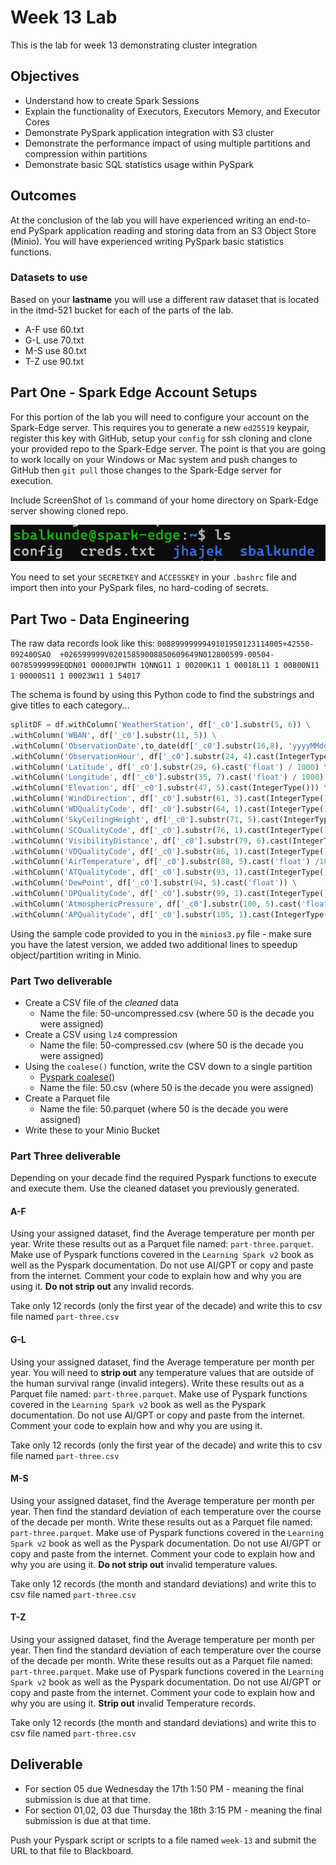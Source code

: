 # Week 13 Lab

This is the lab for week 13 demonstrating cluster integration

## Objectives

* Understand how to create Spark Sessions
* Explain the functionality of Executors, Executors Memory, and Executor Cores
* Demonstrate PySpark application integration with S3 cluster
* Demonstrate the performance impact of using multiple partitions and compression within partitions
* Demonstrate basic SQL statistics usage within PySpark

## Outcomes

At the conclusion of the lab you will have experienced writing an end-to-end PySpark application reading and storing data from an S3 Object Store (Minio). You will have experienced writing PySpark basic statistics functions.

### Datasets to use

Based on your **lastname** you will use a different raw dataset that is located in the itmd-521 bucket for each of the parts of the lab.

* A-F use 60.txt
* G-L use 70.txt
* M-S use 80.txt
* T-Z use 90.txt

## Part One - Spark Edge Account Setups

For this portion of the lab you will need to configure your account on the Spark-Edge server. This requires you to generate a new `ed25519` keypair, register this key with GitHub, setup your `config` for ssh cloning and clone your provided repo to the Spark-Edge server. The point is that you are going to work locally on your Windows or Mac system and push changes to GitHub then `git pull` those changes to the Spark-Edge server for execution.

Include ScreenShot of `ls` command of your home directory on Spark-Edge server showing cloned repo.

![cloned git repo in Spark-Edge server](./images/part1_ls_home_dir.png "cloned git repo in Spark-Edge server")

You need to set your `SECRETKEY` and `ACCESSKEY` in your `.bashrc` file and import then into your PySpark files, no hard-coding of secrets.

## Part Two - Data Engineering 

The raw data records look like this:
`0088999999949101950123114005+42550-092400SAO  +026599999V02015859008850609649N012800599-00504-00785999999EQDN01 00000JPWTH 1QNNG11 1 00200K11 1 00018L11 1 00800N11 1 00000S11 1 00023W11 1 54017`

The schema is found by using this Python code to find the substrings and give titles to each category...

```python
splitDF = df.withColumn('WeatherStation', df['_c0'].substr(5, 6)) \
.withColumn('WBAN', df['_c0'].substr(11, 5)) \
.withColumn('ObservationDate',to_date(df['_c0'].substr(16,8), 'yyyyMMdd')) \
.withColumn('ObservationHour', df['_c0'].substr(24, 4).cast(IntegerType())) \
.withColumn('Latitude', df['_c0'].substr(29, 6).cast('float') / 1000) \
.withColumn('Longitude', df['_c0'].substr(35, 7).cast('float') / 1000) \
.withColumn('Elevation', df['_c0'].substr(47, 5).cast(IntegerType())) \
.withColumn('WindDirection', df['_c0'].substr(61, 3).cast(IntegerType())) \
.withColumn('WDQualityCode', df['_c0'].substr(64, 1).cast(IntegerType())) \
.withColumn('SkyCeilingHeight', df['_c0'].substr(71, 5).cast(IntegerType())) \
.withColumn('SCQualityCode', df['_c0'].substr(76, 1).cast(IntegerType())) \
.withColumn('VisibilityDistance', df['_c0'].substr(79, 6).cast(IntegerType())) \
.withColumn('VDQualityCode', df['_c0'].substr(86, 1).cast(IntegerType())) \
.withColumn('AirTemperature', df['_c0'].substr(88, 5).cast('float') /10) \
.withColumn('ATQualityCode', df['_c0'].substr(93, 1).cast(IntegerType())) \
.withColumn('DewPoint', df['_c0'].substr(94, 5).cast('float')) \
.withColumn('DPQualityCode', df['_c0'].substr(99, 1).cast(IntegerType())) \
.withColumn('AtmosphericPressure', df['_c0'].substr(100, 5).cast('float')/ 10) \
.withColumn('APQualityCode', df['_c0'].substr(105, 1).cast(IntegerType())).drop('_c0')
```

Using the sample code provided to you in the `minios3.py` file - make sure you have the latest version, we added two additional lines to speedup object/partition writing in Minio.

### Part Two deliverable

* Create a CSV file of the *cleaned* data
  * Name the file: 50-uncompressed.csv (where 50 is the decade you were assigned)
* Create a CSV using `lz4` compression
  * Name the file: 50-compressed.csv (where 50 is the decade you were assigned)
* Using the `coalese()` function, write the CSV down to a single partition
  * [Pyspark coalese()](https://spark.apache.org/docs/latest/api/python/reference/pyspark.sql/api/pyspark.sql.functions.coalesce.html "website for pyspark coalese function")
  * Name the file: 50.csv (where 50 is the decade you were assigned)
* Create a Parquet file
  * Name the file: 50.parquet (where 50 is the decade you were assigned)
* Write these to your Minio Bucket

### Part Three deliverable

Depending on your decade find the required Pyspark functions to execute and execute them. Use the cleaned dataset you previously generated.

#### A-F

Using your assigned dataset, find the Average temperature per month per year. Write these results out as a Parquet file named: `part-three.parquet`. Make use of Pyspark functions covered in the `Learning Spark v2` book as well as the Pyspark documentation. Do not use AI/GPT or copy and paste from the internet. Comment your code to explain how and why you are using it. **Do not strip out** any invalid records.

Take only 12 records (only the first year of the decade) and write this to csv file named `part-three.csv`

#### G-L

Using your assigned dataset, find the Average temperature per month per year. You will need to **strip out** any temperature values that are outside of the human survival range (invalid integers). Write these results out as a Parquet file named: `part-three.parquet`. Make use of Pyspark functions covered in the `Learning Spark v2` book as well as the Pyspark documentation. Do not use AI/GPT or copy and paste from the internet. Comment your code to explain how and why you are using it.

Take only 12 records (only the first year of the decade) and write this to csv file named `part-three.csv`

#### M-S

Using your assigned dataset, find the Average temperature per month per year. Then find the standard deviation of each temperature over the course of the decade per month. Write these results out as a Parquet file named: `part-three.parquet`. Make use of Pyspark functions covered in the `Learning Spark v2` book as well as the Pyspark documentation. Do not use AI/GPT or copy and paste from the internet. Comment your code to explain how and why you are using it. **Do not strip out** invalid temperature values.

Take only 12 records (the month and standard deviations) and write this to csv file named `part-three.csv`

#### T-Z

Using your assigned dataset, find the Average temperature per month per year. Then find the standard deviation of each temperature over the course of the decade per month. Write these results out as a Parquet file named: `part-three.parquet`. Make use of Pyspark functions covered in the `Learning Spark v2` book as well as the Pyspark documentation. Do not use AI/GPT or copy and paste from the internet. Comment your code to explain how and why you are using it. **Strip out** invalid Temperature records. 

Take only 12 records (the month and standard deviations) and write this to csv file named `part-three.csv`

## Deliverable

* For section 05 due Wednesday the 17th 1:50 PM - meaning the final submission is due at that time.
* For section 01,02, 03 due Thursday the 18th 3:15 PM - meaning the final submission is due at that time.

Push your Pyspark script or scripts to a file named `week-13` and submit the URL to that file to Blackboard.
